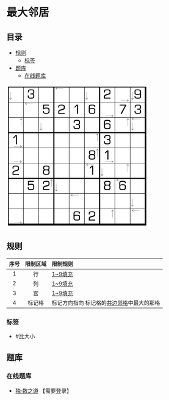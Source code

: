 # 最大邻居
<!-- START doctoc generated TOC please keep comment here to allow auto update -->
<!-- DON'T EDIT THIS SECTION, INSTEAD RE-RUN doctoc TO UPDATE -->
## 目录

- [规则](#%E8%A7%84%E5%88%99)
  - [标签](#%E6%A0%87%E7%AD%BE)
- [题库](#%E9%A2%98%E5%BA%93)
  - [在线题库](#%E5%9C%A8%E7%BA%BF%E9%A2%98%E5%BA%93)

<!-- END doctoc generated TOC please keep comment here to allow auto update -->

![题](../../../images/sudoku/最大邻居.png)

## 规则

| 序号  | 限制区域 | 限制规则                    |
|:---:|:----:|:------------------------|
|  1  |  行   | [1~9填充]                 |
|  2  |  列   | [1~9填充]                 |
|  3  |  宫   | [1~9填充]                 |
|  4  | 标记格  | 标记方向指向 标记格的[共边邻格]中最大的那格 |

### 标签

- #比大小

## 题库

### 在线题库

- [独·数之道](http://www.sudokufans.org.cn/lx/game.index.php?type=nbb) 【需要登录】

[1~9填充]: ../../../rules.md#1to9填充
[共边邻格]: ../../../rules.md#共边邻格
